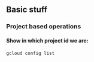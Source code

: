 ## Basic stuff

### Project based operations
#### Show in which project id we are:

```
gcloud config list
```

